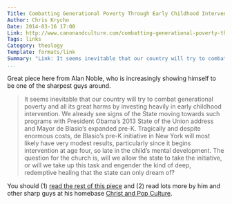 ```yaml
---
Title: Combatting Generational Poverty Through Early Childhood Intervention
Author: Chris Krycho
Date: 2014-03-16 17:00
Link: http://www.canonandculture.com/combatting-generational-poverty-through-early-childhood-intervention/
Tags: links
Category: theology
Template: formats/link
Summary: "Link: It seems inevitable that our country will try to combat generational poverty and all its great harms by investing heavily in early childhood intervention. The question for the church is, will we allow the state to take the initiative, or will we take up this task and engender the kind of deep, redemptive healing that the state can only dream of?"
...
```


Great piece here from Alan Noble, who is increasingly showing himself to be one
of the sharpest guys around.

> It seems inevitable that our country will try to combat generational poverty
> and all its great harms by investing heavily in early childhood intervention.
> We already see signs of the State moving towards such programs with President
> Obama’s 2013 State of the Union address and Mayor de Blasio’s expanded pre-K.
> Tragically and despite enormous costs, de Blasio’s pre-K initiative in New
> York will most likely have very modest results, particularly since it begins
> intervention at age four, so late in the child’s mental development. The
> question for the church is, will we allow the state to take the initiative, or
> will we take up this task and engender the kind of deep, redemptive healing
> that the state can only dream of?

You should (1) [read the rest of this piece][link] and (2) read lots more by him
and other sharp guys at his homebase [Christ and Pop Culture][capc].

[link]: http://www.canonandculture.com/combatting-generational-poverty-through-early-childhood-intervention/
[capc]: http://christandpopculture.com
